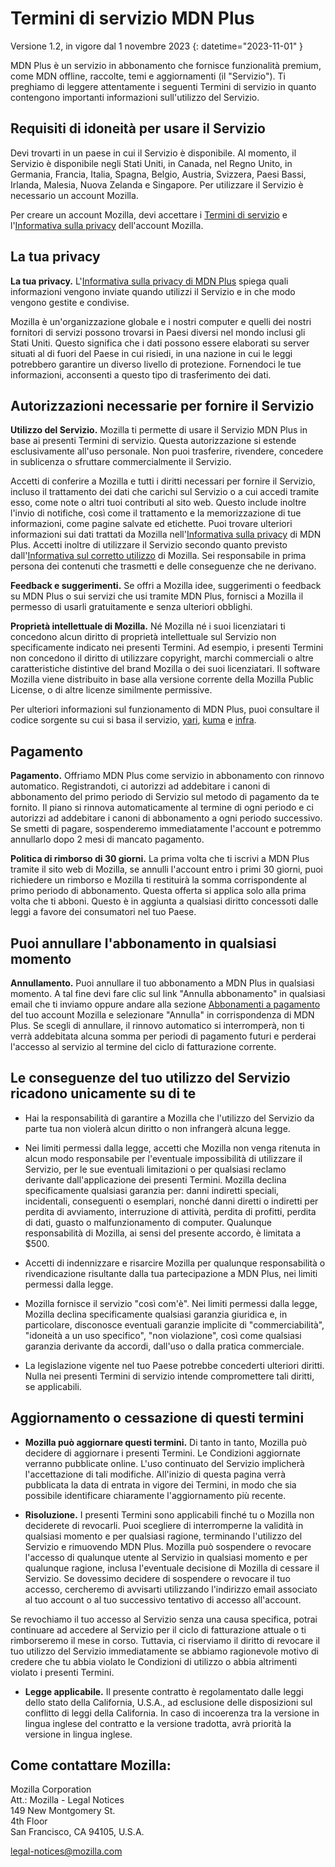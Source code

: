 # Termini di servizio MDN Plus

Versione 1.2, in vigore dal 1 novembre 2023
{: datetime="2023-11-01" }

MDN Plus è un servizio in abbonamento che fornisce funzionalità premium, come MDN offline, raccolte, temi e aggiornamenti (il "Servizio"). Ti preghiamo di leggere attentamente i seguenti Termini di servizio in quanto contengono importanti informazioni sull'utilizzo del Servizio.

## Requisiti di idoneità per usare il Servizio

Devi trovarti in un paese in cui il Servizio è disponibile. Al momento, il Servizio è disponibile negli Stati Uniti, in Canada, nel Regno Unito, in Germania, Francia, Italia, Spagna, Belgio, Austria, Svizzera, Paesi Bassi, Irlanda, Malesia, Nuova Zelanda e Singapore. Per utilizzare il Servizio è necessario un account Mozilla.

Per creare un account Mozilla, devi accettare i [Termini di servizio](https://www.mozilla.org/about/legal/terms/services/) e l'[Informativa sulla privacy](https://www.mozilla.org/privacy/mozilla-accounts/) dell'account Mozilla.

## La tua privacy

__La tua privacy.__ L'[Informativa sulla privacy di MDN Plus](https://www.mozilla.org/privacy/mdn-plus/) spiega quali informazioni vengono inviate quando utilizzi il Servizio e in che modo vengono gestite e condivise.

Mozilla è un'organizzazione globale e i nostri computer e quelli dei nostri fornitori di servizi possono trovarsi in Paesi diversi nel mondo inclusi gli Stati Uniti. Questo significa che i dati possono essere elaborati su server situati al di fuori del Paese in cui risiedi, in una nazione in cui le leggi potrebbero garantire un diverso livello di protezione. Fornendoci le tue informazioni, acconsenti a questo tipo di trasferimento dei dati.

## Autorizzazioni necessarie per fornire il Servizio

__Utilizzo del Servizio.__ Mozilla ti permette di usare il Servizio MDN Plus in base ai presenti Termini di servizio. Questa autorizzazione si estende esclusivamente all'uso personale. Non puoi trasferire, rivendere, concedere in sublicenza o sfruttare commercialmente il Servizio.

Accetti di conferire a Mozilla e tutti i diritti necessari per fornire il Servizio, incluso il trattamento dei dati che carichi sul Servizio o a cui accedi tramite esso, come note o altri tuoi contributi al sito web. Questo include inoltre l'invio di notifiche, così come il trattamento e la memorizzazione di tue informazioni, come pagine salvate ed etichette. Puoi trovare ulteriori informazioni sui dati trattati da Mozilla nell'[Informativa sulla privacy](https://www.mozilla.org/privacy/mdn-plus/) di MDN Plus.
Accetti inoltre di utilizzare il Servizio secondo quanto previsto dall'[Informativa sul corretto utilizzo](https://www.mozilla.org/about/legal/acceptable-use/) di Mozilla. Sei responsabile in prima persona dei contenuti che trasmetti e delle conseguenze che ne derivano.

__Feedback e suggerimenti.__ Se offri a Mozilla idee, suggerimenti o feedback su MDN Plus o sui servizi che usi tramite MDN Plus, fornisci a Mozilla il permesso di usarli gratuitamente e senza ulteriori obblighi.

__Proprietà intellettuale di Mozilla.__ Né Mozilla né i suoi licenziatari ti concedono alcun diritto di proprietà intellettuale sul Servizio non specificamente indicato nei presenti Termini. Ad esempio, i presenti Termini non concedono il diritto di utilizzare copyright, marchi commerciali o altre caratteristiche distintive del brand Mozilla o dei suoi licenziatari. Il software Mozilla viene distribuito in base alla versione corrente della Mozilla Public License, o di altre licenze similmente permissive.

Per ulteriori informazioni sul funzionamento di MDN Plus, puoi consultare il codice sorgente su cui si basa il servizio, [yari](https://github.com/mdn/yari), [kuma](https://github.com/mdn/kuma) e [infra](https://github.com/mdn/infra).

## Pagamento

__Pagamento.__ Offriamo MDN Plus come servizio in abbonamento con rinnovo automatico. Registrandoti, ci autorizzi ad addebitare i canoni di abbonamento del primo periodo di Servizio sul metodo di pagamento da te fornito. Il piano si rinnova automaticamente al termine di ogni periodo e ci autorizzi ad addebitare i canoni di abbonamento a ogni periodo successivo. Se smetti di pagare, sospenderemo immediatamente l'account e potremmo annullarlo dopo 2 mesi di mancato pagamento.

__Politica di rimborso di 30 giorni.__ La prima volta che ti iscrivi a MDN Plus tramite il sito web di Mozilla, se annulli l'account entro i primi 30 giorni, puoi richiedere un rimborso e Mozilla ti restituirà la somma corrispondente al primo periodo di abbonamento. Questa offerta si applica solo alla prima volta che ti abboni. Questo è in aggiunta a qualsiasi diritto concessoti dalle leggi a favore dei consumatori nel tuo Paese.

## Puoi annullare l'abbonamento in qualsiasi momento

__Annullamento.__ Puoi annullare il tuo abbonamento a MDN Plus in qualsiasi momento. A tal fine devi fare clic sul link "Annulla abbonamento" in qualsiasi email che ti inviamo oppure andare alla sezione [Abbonamenti a pagamento](https://subscriptions.firefox.com) del tuo account Mozilla e selezionare "Annulla" in corrispondenza di MDN Plus. Se scegli di annullare, il rinnovo automatico si interromperà, non ti verrà addebitata alcuna somma per periodi di pagamento futuri e perderai l'accesso al servizio al termine del ciclo di fatturazione corrente.

## Le conseguenze del tuo utilizzo del Servizio ricadono unicamente su di te

* Hai la responsabilità di garantire a Mozilla che l'utilizzo del Servizio da parte tua non violerà alcun diritto o non infrangerà alcuna legge.

* Nei limiti permessi dalla legge, accetti che Mozilla non venga ritenuta in alcun modo responsabile per l'eventuale impossibilità di utilizzare il Servizio, per le sue eventuali limitazioni o per qualsiasi reclamo derivante dall'applicazione dei presenti Termini. Mozilla declina specificamente qualsiasi garanzia per: danni indiretti speciali, incidentali, conseguenti o esemplari, nonché danni diretti o indiretti per perdita di avviamento, interruzione di attività, perdita di profitti, perdita di dati, guasto o malfunzionamento di computer. Qualunque responsabilità di Mozilla, ai sensi del presente accordo, è limitata a $500.

* Accetti di indennizzare e risarcire Mozilla per qualunque responsabilità o rivendicazione risultante dalla tua partecipazione a MDN Plus, nei limiti permessi dalla legge.

* Mozilla fornisce il servizio "così com'è". Nei limiti permessi dalla legge, Mozilla declina specificamente qualsiasi garanzia giuridica e, in particolare, disconosce eventuali garanzie implicite di "commerciabilità", "idoneità a un uso specifico", "non violazione", così come qualsiasi garanzia derivante da accordi, dall'uso o dalla pratica commerciale.

* La legislazione vigente nel tuo Paese potrebbe concederti ulteriori diritti. Nulla nei presenti Termini di servizio intende compromettere tali diritti, se applicabili.

## Aggiornamento o cessazione di questi termini

* __Mozilla può aggiornare questi termini.__ Di tanto in tanto, Mozilla può decidere di aggiornare i presenti Termini. Le Condizioni aggiornate verranno pubblicate online. L'uso continuato del Servizio implicherà l'accettazione di tali modifiche. All'inizio di questa pagina verrà pubblicata la data di entrata in vigore dei Termini, in modo che sia possibile identificare chiaramente l'aggiornamento più recente.

* __Risoluzione.__ I presenti Termini sono applicabili finché tu o Mozilla non deciderete di revocarli. Puoi scegliere di interromperne la validità in qualsiasi momento e per qualsiasi ragione, terminando l'utilizzo del Servizio e rimuovendo MDN Plus. Mozilla può sospendere o revocare l'accesso di qualunque utente al Servizio in qualsiasi momento e per qualunque ragione, inclusa l'eventuale decisione di Mozilla di cessare il Servizio. Se dovessimo decidere di sospendere o revocare il tuo accesso, cercheremo di avvisarti utilizzando l'indirizzo email associato al tuo account o al tuo successivo tentativo di accesso all'account.

Se revochiamo il tuo accesso al Servizio senza una causa specifica, potrai continuare ad accedere al Servizio per il ciclo di fatturazione attuale o ti rimborseremo il mese in corso. Tuttavia, ci riserviamo il diritto di revocare il tuo utilizzo del Servizio immediatamente se abbiamo ragionevole motivo di credere che tu abbia violato le Condizioni di utilizzo o abbia altrimenti violato i presenti Termini.

* __Legge applicabile.__ Il presente contratto è regolamentato dalle leggi dello stato della California, U.S.A., ad esclusione delle disposizioni sul conflitto di leggi della California. In caso di incoerenza tra la versione in lingua inglese del contratto e la versione tradotta, avrà priorità la versione in lingua inglese.

## Come contattare Mozilla:

Mozilla Corporation  
Att.: Mozilla - Legal Notices  
149 New Montgomery St.  
4th Floor  
San Francisco, CA 94105, U.S.A.  

legal-notices@mozilla.com
